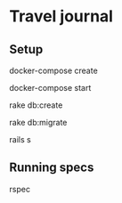 # Travel journal


## Setup

docker-compose create

docker-compose start

rake db:create

rake db:migrate

rails s

## Running specs

rspec
